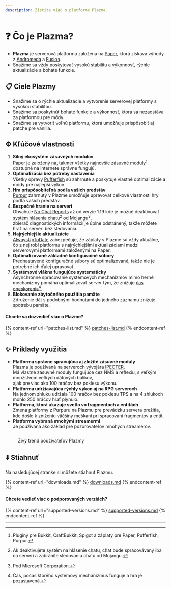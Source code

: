 ```yaml
---
description: Zistite viac o platforme Plazma.
---
```


# ❓ Čo je Plazma?

- **Plazma** je serverová platforma založená na [Paper](https://github.com/PaperMC/Paper), ktorá získava výhody z [Andromeda](https://github.com/EarendelArchived/Andromeda) a [Fusion](https://github.com/RuinedTechnologyUnify/Fusion).
- Snažíme sa vždy poskytovať vysokú stabilitu a výkonnosť, rýchle aktualizácie a bohaté funkcie.

## 📋 Ciele Plazmy <a href="#id-1" id="id-1"></a>

- Snažíme sa o rýchle aktualizácie a vytvorenie serverovej platformy s vysokou stabilitou.
- Snažíme sa poskytnúť bohaté funkcie a výkonnosť, ktorá sa nezaostáva za platformou pre módy.
- Snažíme sa vytvoriť voľnú platformu, ktorá umožňuje prispôsobiť aj patche pre vanilla.

## ⚙️ Kľúčové vlastnosti <a href="#id-2" id="id-2"></a>

1. **Silný ekosystém zásuvných modulov**\
   [Paper](https://github.com/PaperMC/Paper) je založený na,
   takmer všetky [najnovšie zásuvné moduly](#user-content-fn-1)[^1] dostupné na internete správne fungujú.
2. **Optimalizácia bez potreby nastavenia**\
   Všetky opravy [Pufferfish](https://github.com/pufferfish-gg/Pufferfish) sú zahrnuté a
   poskytuje vlastné optimalizácie a módy pre najlepší výkon.
3. **Hra prispôsobiteľná podľa vašich predstáv**\
   [Purpur](https://github.com/PurpurMC/Purpur) zahrnutý v Plazme umožňuje upravovať
   celkové vlastnosti hry podľa vašich predstáv.
4. **Bezpečné hranie na serveri**\
   Obsahuje [No Chat Reports](https://github.com/Aizistral-Studios/No-Chat-Reports) až od verzie 1.19
   kde je možné deaktivovať [systém hlásenia chatu](#user-content-fn-3)[^3] od [Mojangu](#user-content-fn-2)[^2],\
   zbierač diagnostických informácií je úplne odstránený, takže môžete hrať na serveri bez sledovania.
5. **Najrýchlejšie aktualizácie**\
   [AlwaysUpToDate](https://github.com/PlazmaMC/AlwaysUpToDate) zabezpečuje, že záplaty v Plazme sú vždy aktuálne, čo z nej robí platformu s najrýchlejšími aktualizáciami medzi serverovými platformami založenými na Paper.
6. **Optimalizované základné konfiguračné súbory**\
   Prednastavené konfiguračné súbory sú optimalizované, takže nie je potrebné ich ďalej upravovať.
7. **Systémové vlákna fungujúce systematicky**\
   Asynchrónne spracovanie systémových mechanizmov mimo herné mechanizmy pomáha optimalizovať server tým, že znižuje [čas oneskorenia](#user-content-fn-4)[^4].
8. **Blokovanie zbytočného použitia pamäte**\
   Združenie dát s podobnými hodnotami do jedného záznamu znižuje spotrebu pamäte.

#### Chcete sa dozvedieť viac o Plazme? <a href="#etc-1" id="etc-1"></a>

{% content-ref url="patches-list.md" %}
[patches-list.md](patches-list.md)
{% endcontent-ref %}

## ✨ Príklady využitia <a href="#id-3" id="id-3"></a>

- **Platforma správne spracujúca aj zložité zásuvné moduly**\
  Plazma je používaná na serveroch vývojára [IPECTER](https://github.com/IPECTER).\
  Má vlastné zásuvné moduly fungujúce cez NMS a reflexiu, s veľkým množstvom veľkých dátových balíkov,\
  ajak pre viac ako 100 hráčov bez poklesu výkonu.
- **Platforma udržiavajúca rýchly výkon aj na RPG serveroch**\
  Na jednom zhluku udržala 100 hráčov bez poklesu TPS a na 4 zhlukoch mohlo 250 hráčov hrať plynulo.
- **Platforma, ktorá ukazuje svetlo vo fragmentoch a entitách**\
  Zmena platformy z Purpuru na Plazmu pre prevádzku servera prežitia, kde došlo k zníženiu väčšiny meškaní pri spracovaní fragmentov a entít.
- **Platforma vybraná mnohými streamermi**\
  Je používaná ako základ pre pozorovateľov mnohých streamerov.

<figure>
   <img src="https://badge.plazmamc.org/internal/bstats" alt="">
   
   <figcaption><p>Živý trend používateľov Plazmy</p></figcaption>
</figure>

## ⬇️ Stiahnuť

Na nasledujúcej stránke si môžete stiahnuť Plazmu.

{% content-ref url="downloads.md" %}
[downloads.md](downloads.md)
{% endcontent-ref %}

#### Chcete vedieť viac o podporovaných verziách?

{% content-ref url="supported-versions.md" %}
[supported-versions.md](supported-versions.md)
{% endcontent-ref %}

***

[^1]: Pluginy pre Bukkit, CraftBukkit, Spigot a záplaty pre Paper, Pufferfish, Purpur.

[^2]: Pod Microsoft Corporation.

[^3]: Ak deaktivujete systém na hlásenie chatu, chat bude spracovávaný iba na serveri a zabránite sledovaniu chatu od Mojangu.

[^4]: Čas, počas ktorého systémový mechanizmus funguje a hra je pozastavená.
